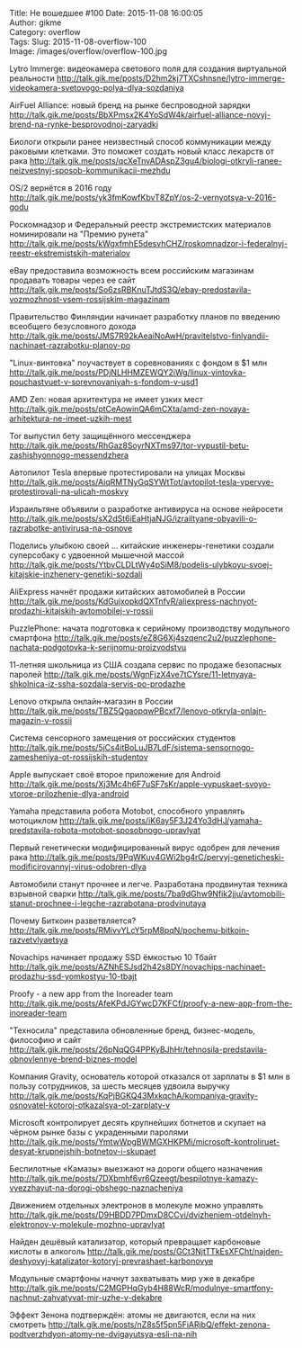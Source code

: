 Title: Не вошедшее #100
Date: 2015-11-08 16:00:05  
Author: gikme  
Category: overflow  
Tags: 
Slug: 2015-11-08-overflow-100  
Image: /images/overflow/overflow-100.jpg


Lytro Immerge: видеокамера светового поля для создания виртуальной реальности
<http://talk.gik.me/posts/D2hm2kj7TXCshnsne/lytro-immerge-videokamera-svetovogo-polya-dlya-sozdaniya>

AirFuel Alliance: новый бренд на рынке беспроводной зарядки
<http://talk.gik.me/posts/BbXPmsx2K4YoSdW4k/airfuel-alliance-novyj-brend-na-rynke-besprovodnoj-zaryadki>

Биологи открыли ранее неизвестный способ коммуникации между раковыми клетками. Это поможет создать новый класс лекарств от рака
<http://talk.gik.me/posts/qcXeTnvADAspZ3gu4/biologi-otkryli-ranee-neizvestnyj-sposob-kommunikacii-mezhdu>

OS/2 вернётся в 2016 году
<http://talk.gik.me/posts/yk3fmKowfKbvT8ZpY/os-2-vernyotsya-v-2016-godu>

Роскомнадзор и Федеральный реестр экстремистских материалов номинировали на "Премию рунета"
<http://talk.gik.me/posts/kWgxfmhE5desvhCHZ/roskomnadzor-i-federalnyj-reestr-ekstremistskih-materialov>

eBay предоставила возможность всем российским магазинам продавать товары через ее сайт
<http://talk.gik.me/posts/So6zsRBKnuTJtdS3Q/ebay-predostavila-vozmozhnost-vsem-rossijskim-magazinam>

Правительство Финляндии начинает разработку планов по введению всеобщего безусловного дохода
<http://talk.gik.me/posts/JMS7R92kAeaiNoAwH/pravitelstvo-finlyandii-nachinaet-razrabotku-planov-po>

"Linux-винтовка" поучаствует в соревнованиях с фондом в $1 млн
<http://talk.gik.me/posts/PDjNLHHMZEWQY2iWg/linux-vintovka-pouchastvuet-v-sorevnovaniyah-s-fondom-v-usd1>

AMD Zen: новая архитектура не имеет узких мест
<http://talk.gik.me/posts/ptCeAowinQA6mCXta/amd-zen-novaya-arhitektura-ne-imeet-uzkih-mest>

Tor выпустил бету защищённого мессенджера
<http://talk.gik.me/posts/RhGaz8SoyrNXTms97/tor-vypustil-betu-zashishyonnogo-messendzhera>

Автопилот Tesla впервые протестировали на улицах Москвы
<http://talk.gik.me/posts/AiqRMTNyGqSYWtTot/avtopilot-tesla-vpervye-protestirovali-na-ulicah-moskvy>

Израильтяне объявили о разработке антивируса на основе нейросети
<http://talk.gik.me/posts/sX2dSt6iEaHtjaNJG/izrailtyane-obyavili-o-razrabotke-antivirusa-na-osnove>

Поделись улыбкою своей ... китайские инженеры-генетики создали суперсобаку с удвоенной мышечной массой
<http://talk.gik.me/posts/YtbvCLDLtWy4pSiM8/podelis-ulybkoyu-svoej-kitajskie-inzhenery-genetiki-sozdali>

AliExpress начнёт продажи китайских автомобилей в России
<http://talk.gik.me/posts/KdGujxopkdQXTnfvR/aliexpress-nachnyot-prodazhi-kitajskih-avtomobilej-v-rossii>

PuzzlePhone: начата подготовка к серийному производству модульного смартфона
<http://talk.gik.me/posts/eZ8G6Xj4szqenc2u2/puzzlephone-nachata-podgotovka-k-serijnomu-proizvodstvu>

11-летняя школьница из США создала сервис по продаже безопасных паролей
<http://talk.gik.me/posts/WgnFjzX4ve7tCYsre/11-letnyaya-shkolnica-iz-ssha-sozdala-servis-po-prodazhe>

Lenovo открыла онлайн-магазин в России
<http://talk.gik.me/posts/TBZ5QgaopqwPBcxf7/lenovo-otkryla-onlajn-magazin-v-rossii>

Система сенсорного замещения от российских студентов
<http://talk.gik.me/posts/5jCs4itBoLuJB7LdF/sistema-sensornogo-zamesheniya-ot-rossijskih-studentov>

Apple выпускает своё второе приложение для Android
<http://talk.gik.me/posts/Xj3Mc4h6F7uSF7sKr/apple-vypuskaet-svoyo-vtoroe-prilozhenie-dlya-android>

Yamaha представила робота Motobot, способного управлять мотоциклом
<http://talk.gik.me/posts/iK6ay5F3J24Yo3dHJ/yamaha-predstavila-robota-motobot-sposobnogo-upravlyat>

Первый генетически модифицированный вирус одобрен для лечения рака
<http://talk.gik.me/posts/9PqWKuv4GWi2bg4rC/pervyj-geneticheski-modificirovannyj-virus-odobren-dlya>

Автомобили станут прочнее и легче. Разработана продвинутая техника взрывной сварки
<http://talk.gik.me/posts/7ba9dGhw9Nfik2jju/avtomobili-stanut-prochnee-i-legche-razrabotana-prodvinutaya>

Почему Биткоин разветвляется?
<http://talk.gik.me/posts/RMivvYLcY5rpM8pqN/pochemu-bitkoin-razvetvlyaetsya>

Novachips начинает продажу SSD ёмкостью 10 Тбайт
<http://talk.gik.me/posts/AZNhESJsd2h42s8DY/novachips-nachinaet-prodazhu-ssd-yomkostyu-10-tbajt>

Proofy - a new app from the Inoreader team
<http://talk.gik.me/posts/AfeKPdJGYwcD7KFCf/proofy-a-new-app-from-the-inoreader-team>

"Техносила" представила обновленные бренд, бизнес-модель, философию и сайт
<http://talk.gik.me/posts/26pNqQG4PPKyBJhHr/tehnosila-predstavila-obnovlennye-brend-biznes-model>

Компания Gravity, основатель которой отказался от зарплаты в $1 млн в пользу сотрудников, за шесть месяцев удвоила выручку
<http://talk.gik.me/posts/KqPjBGKQ43MxkqchA/kompaniya-gravity-osnovatel-kotoroj-otkazalsya-ot-zarplaty-v>

Microsoft контролирует десять крупнейших ботнетов и скупает на чёрном рынке базы с украденными паролями
<http://talk.gik.me/posts/YmtwWpgBWMGXHKPMi/microsoft-kontroliruet-desyat-krupnejshih-botnetov-i-skupaet>

Беспилотные «Камазы» выезжают на дороги общего назначения
<http://talk.gik.me/posts/7DXbmhf6vr6Qzeegt/bespilotnye-kamazy-vyezzhayut-na-dorogi-obshego-naznacheniya>

Движением отдельных электронов в молекуле можно управлять
<http://talk.gik.me/posts/D9HBDD7PDmxD8CCvi/dvizheniem-otdelnyh-elektronov-v-molekule-mozhno-upravlyat>

Найден дешёвый катализатор, который превращает карбоновые кислоты в алкоголь
<http://talk.gik.me/posts/GCt3NjtTTkEsXFCht/najden-deshyovyj-katalizator-kotoryj-prevrashaet-karbonovye>

Модульные смартфоны начнут захватывать мир уже в декабре
<http://talk.gik.me/posts/C2MGPHqGyb4H88WcR/modulnye-smartfony-nachnut-zahvatyvat-mir-uzhe-v-dekabre>

Эффект Зенона подтверждён: атомы не двигаются, если на них смотреть
<http://talk.gik.me/posts/nZ8s5f5pn5FiARjbQ/effekt-zenona-podtverzhdyon-atomy-ne-dvigayutsya-esli-na-nih>